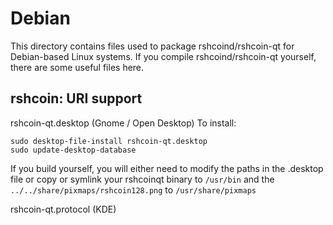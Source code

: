 
Debian
====================
This directory contains files used to package rshcoind/rshcoin-qt
for Debian-based Linux systems. If you compile rshcoind/rshcoin-qt yourself, there are some useful files here.

## rshcoin: URI support ##


rshcoin-qt.desktop  (Gnome / Open Desktop)
To install:

	sudo desktop-file-install rshcoin-qt.desktop
	sudo update-desktop-database

If you build yourself, you will either need to modify the paths in
the .desktop file or copy or symlink your rshcoinqt binary to `/usr/bin`
and the `../../share/pixmaps/rshcoin128.png` to `/usr/share/pixmaps`

rshcoin-qt.protocol (KDE)

